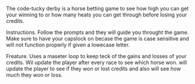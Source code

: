 The code-tucky derby is a horse betting game to see how high you can get your winning to or how many heats you can get through before losing your credits.

Instructions.
Follow the prompts and they will guide you throught the game.
Make sure to have your capslock on becase the game is case sensitive and will not function properly if given a lowecase letter.
 
 
Freature.
Uses a maseter loop to keep teck of the gains and losses of your credits.
Wil update the player after every race to see which horse won.
will update the player to see if they won or lost credits and also will see how much they won or loss.
